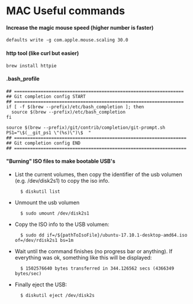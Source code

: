 # MAC Useful commands

#### Increase the magic mouse speed (higher number is faster)
    defaults write -g com.apple.mouse.scaling 30.0

#### http tool (like curl but easier)
    brew install httpie

#### .bash_profile
    ## ================================================================
    ## Git completion config START  
    ## ================================================================
    if [ -f $(brew --prefix)/etc/bash_completion ]; then
      source $(brew --prefix)/etc/bash_completion
    fi
    
    source $(brew --prefix)/git/contrib/completion/git-prompt.sh
    PS1="\$(__git_ps1 \"(%s)\")\$  "
    ## =================================================================
    ## Git completion config END  
    ## =================================================================



#### "Burning" ISO files to make bootable USB's   
- List the current volumes, then copy the identifier of the usb volumen (e.g. /dev/disk2s1) to copy the iso info.

        $ diskutil list
- Unmount the usb volumen

		$ sudo umount /dev/disk2s1
- Copy the ISO info to the USB volumen:

		$ sudo dd if=/${pathToIsoFile}/ubuntu-17.10.1-desktop-amd64.iso of=/dev/rdisk2s1 bs=1m

- Wait until the command finishes (no progress bar or anything). If everything was ok, something like this will be displayed:

		$ 1502576640 bytes transferred in 344.126562 secs (4366349 bytes/sec)
- Finally eject the USB:

		$ diskutil eject /dev/disk2s